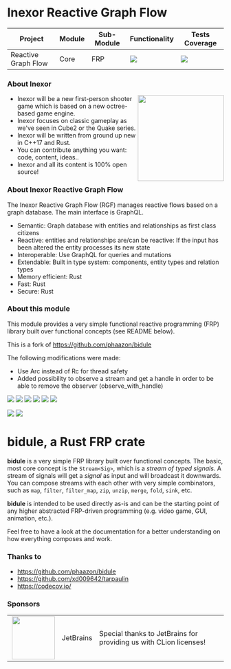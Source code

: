# Inexor Reactive Graph Flow

| Project             | Module | Sub-Module | Functionality                                                        | Tests Coverage                                                                                                                                 |
|---------------------|--------|------------|----------------------------------------------------------------------|------------------------------------------------------------------------------------------------------------------------------------------------|
| Reactive Graph Flow | Core   | FRP        | <img src="https://img.shields.io/badge/state-completed-brightgreen"> | [<img src="https://img.shields.io/codecov/c/github/inexorgame/inexor-rgf-core-frp">](https://app.codecov.io/gh/inexorgame/inexor-rgf-core-frp) |

### About Inexor

<a href="https://inexor.org/">
<img align="right" width="200" height="200" src="https://raw.githubusercontent.com/inexorgame/inexor-rgf-core-frp/main/docs/images/inexor_2.png">
</a>

* Inexor will be a new first-person shooter game which is based on a new octree-based game engine.
* Inexor focuses on classic gameplay as we've seen in Cube2 or the Quake series.
* Inexor will be written from ground up new in C++17 and Rust.
* You can contribute anything you want: code, content, ideas..
* Inexor and all its content is 100% open source!

### About Inexor Reactive Graph Flow

The Inexor Reactive Graph Flow (RGF) manages reactive flows based on a graph database. The main interface is GraphQL.

* Semantic: Graph database with entities and relationships as first class citizens
* Reactive: entities and relationships are/can be reactive: If the input has been altered the entity processes its new state
* Interoperable: Use GraphQL for queries and mutations
* Extendable: Built in type system: components, entity types and relation types
* Memory efficient: Rust
* Fast: Rust
* Secure: Rust

### About this module

This module provides a very simple functional reactive programming (FRP) library built over functional concepts (see
README below).

This is a fork of https://github.com/phaazon/bidule

The following modifications were made:

* Use Arc instead of Rc for thread safety
* Added possibility to observe a stream and get a handle in order to be able to remove the observer (observe_with_handle)

[<img src="https://img.shields.io/badge/Language-Rust-brightgreen">](https://www.rust-lang.org/)
[<img src="https://img.shields.io/badge/Platforms-Linux%20%26%20Windows-brightgreen">]()
[<img src="https://img.shields.io/github/workflow/status/inexorgame/inexor-rgf-core-frp/Rust">](https://github.com/inexorgame/inexor-rgf-core-frp/actions?query=workflow%3ARust)
[<img src="https://img.shields.io/github/last-commit/inexorgame/inexor-rgf-core-frp">]()
[<img src="https://img.shields.io/github/languages/code-size/inexorgame/inexor-rgf-core-frp">]()
[<img src="https://img.shields.io/codecov/c/github/inexorgame/inexor-rgf-core-frp">](https://app.codecov.io/gh/inexorgame/inexor-rgf-core-frp)

[<img src="https://img.shields.io/github/license/inexorgame/inexor-rgf-core-frp">](https://github.com/inexorgame/inexor-rgf-core-frp/blob/main/LICENSE)
[<img src="https://img.shields.io/discord/698219248954376256?logo=discord">](https://discord.com/invite/acUW8k7)

# bidule, a Rust FRP crate

**bidule** is a very simple FRP library built over functional concepts. The basic, most core concept
is the `Stream<Sig>`, which is a *stream of typed signals*. A stream of signals will get a *signal*
as input and will broadcast it downwards. You can compose streams with each other with very simple
combinators, such as `map`, `filter`, `filter_map`, `zip`, `unzip`, `merge`, `fold`, `sink`, etc.

**bidule** is intended to be used directly as-is and can be the starting point of any higher
abstracted FRP-driven programming (e.g. video game, GUI, animation, etc.).

Feel free to have a look at the documentation for a better understanding on how everything composes
and work.

### Thanks to

* https://github.com/phaazon/bidule
* https://github.com/xd009642/tarpaulin
* https://codecov.io/

### Sponsors

|                                                                                                                                                                                                                         |           |                                                                   |
|-------------------------------------------------------------------------------------------------------------------------------------------------------------------------------------------------------------------------|-----------|-------------------------------------------------------------------|
| <a href="https://www.jetbrains.com/?from=github.com/inexorgame"><img align="right" width="100" height="100" src="https://raw.githubusercontent.com/inexorgame/inexor-rgf-core-frp/main/docs/images/icon_CLion.svg"></a> | JetBrains | Special thanks to JetBrains for providing us with CLion licenses! |
